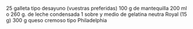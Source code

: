 25 galleta tipo desayuno (vuestras preferidas)
100 g de mantequilla
200 ml o 260 g. de leche condensada
1 sobre y medio de gelatina neutra Royal (15 g)
300 g queso cremoso tipo Philadelphia
